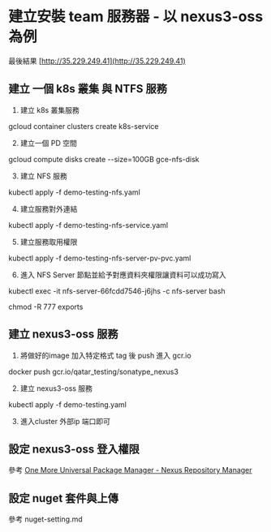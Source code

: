 # 建立安裝 team 服務器 - 以 nexus3-oss 為例 #

最後結果 [http://35.229.249.41](http://35.229.249.41)

## 建立 一個 k8s 叢集 與 NTFS 服務 ##

1. 建立 k8s 叢集服務

  gcloud container clusters create k8s-service

2. 建立一個 PD 空間
  
  gcloud compute disks create --size=100GB gce-nfs-disk

3. 建立 NFS 服務

  kubectl apply -f demo-testing-nfs.yaml

4. 建立服務對外連結

  kubectl apply -f demo-testing-nfs-service.yaml

5. 建立服務取用權限
  
  kubectl apply -f demo-testing-nfs-server-pv-pvc.yaml

6. 進入 NFS Server 節點並給予對應資料夾權限讓資料可以成功寫入
  
  kubectl exec -it nfs-server-66fcdd7546-j6jhs -c nfs-server bash
  
  chmod -R 777 exports

## 建立 nexus3-oss 服務 ##

1. 將做好的image 加入特定格式 tag 後 push 進入 gcr.io

  docker push gcr.io/qatar_testing/sonatype_nexus3

2. 建立 nexus3-oss 服務

  kubectl apply -f demo-testing.yaml

3. 進入cluster 外部ip 端口即可

## 設定 nexus3-oss 登入權限 ##

參考 [One More Universal Package Manager - Nexus Repository Manager](https://blackie1019.github.io/tags/Nexus-Repository-Manager/)

## 設定 nuget 套件與上傳 ##

參考 nuget-setting.md